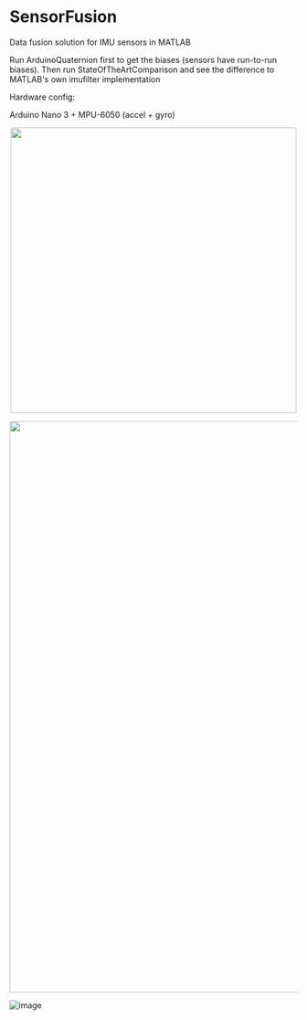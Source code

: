 # SensorFusion
Data fusion solution for IMU sensors in MATLAB

Run ArduinoQuaternion first to get the biases (sensors have run-to-run biases). Then run StateOfTheArtComparison and see the difference to MATLAB's own imufilter implementation

Hardware config: 

Arduino Nano 3 + 
MPU-6050 (accel + gyro)

<p align="center">
  <img src="https://user-images.githubusercontent.com/81184255/179507012-5037c3da-6fbf-4166-a7c0-cd539bf88132.png" width="500"/>
</p>


<p align="center">
  <img src="https://user-images.githubusercontent.com/81184255/179507307-474d4e89-54a0-45c0-b766-2c8e626e5eac.gif" width="1000"/>
</p>

![image](https://user-images.githubusercontent.com/81184255/179507342-5f3b7f15-19e0-4187-96d0-5f9744cfb9d0.png)
